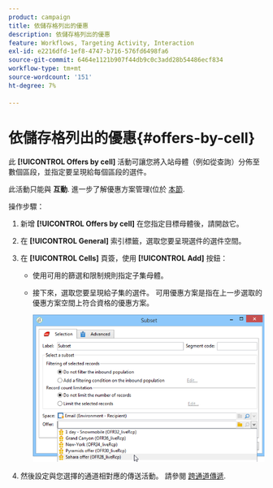 ```yaml
---
product: campaign
title: 依儲存格列出的優惠
description: 依儲存格列出的優惠
feature: Workflows, Targeting Activity, Interaction
exl-id: e2216dfd-1ef8-4747-b716-576fd6498fa6
source-git-commit: 6464e1121b907f44db9c0c3add28b54486ecf834
workflow-type: tm+mt
source-wordcount: '151'
ht-degree: 7%

---
```


# 依儲存格列出的優惠{#offers-by-cell}



此 **[!UICONTROL Offers by cell]** 活動可讓您將入站母體（例如從查詢）分佈至數個區段，並指定要呈現給每個區段的選件。

此活動只能與 **互動**. 進一步了解優惠方案管理(位於 [本節](../../v8/interaction/interaction.md).

操作步驟：

1. 新增 **[!UICONTROL Offers by cell]** 在您指定目標母體後，請開啟它。
1. 在 **[!UICONTROL General]** 索引標籤，選取您要呈現選件的選件空間。
1. 在 **[!UICONTROL Cells]** 頁簽，使用 **[!UICONTROL Add]** 按鈕：

   * 使用可用的篩選和限制規則指定子集母體。
   * 接下來，選取您要呈現給子集的選件。 可用優惠方案是指在上一步選取的優惠方案空間上符合資格的優惠方案。

      ![](assets/int_offer_per_cell1.png)

1. 然後設定與您選擇的通道相對應的傳送活動。 請參閱 [跨通道傳遞](cross-channel-deliveries.md).
